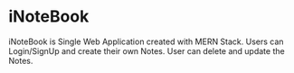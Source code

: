 # iNoteBook
iNoteBook is Single Web Application created with MERN Stack. Users can Login/SignUp and create their own Notes. User can delete and update the Notes.
